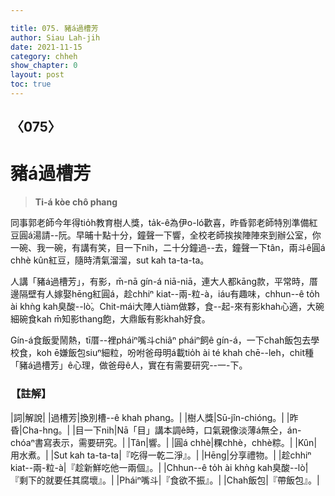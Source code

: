 ```yaml
---

title: 075. 豬á過槽芳
author: Siau Lah-jih
date: 2021-11-15
category: chheh
show_chapter: 0
layout: post
toc: true
---
```

  
## 〈075〉
# 豬á過槽芳
>**Ti-á kòe chô phang**

同事郭老師今年得tio̍h教育樹人獎，ta̍k-ê為伊o-ló歡喜，昨昏郭老師特別準備紅豆圓á湯請--阮。早晡十點十分，鐘聲一下響，全校老師挨挨陣陣來到辦公室，你一碗、我一碗，有講有笑，目一下nih，二十分鐘過--去，鐘聲一下tân，兩斗ê圓á chhè kûn紅豆，隨時清氣溜溜，sut kah ta-ta-ta。

人講「豬á過槽芳」，有影，m̄-nā gín-á niā-niā，連大人都kāng款，平常時，厝邊隔壁有人嫁娶hēng紅圓á，趁chhiⁿ kiat--兩-粒-à，iáu有趣味，chhun--ê to̍h ài khǹg kah臭酸--lò͘。Chit-mái大陣人tiàm做夥，食--起-來有影khah心適，大碗細碗食kah m̄知影thang飽，大鼎飯有影khah好食。

Gín-á食飯愛鬧熱，tī厝--裡pháiⁿ嘴斗chiâⁿ pháiⁿ飼ê gín-á，一下chah飯包去學校食，koh ē嫌飯包siuⁿ細粒，吩咐爸母明á載tio̍h ài té khah chē--leh，chit種「豬á過槽芳」ê心理，做爸母ê人，實在有需要研究--一-下。



### 【註解】

|詞|解說|
|過槽芳|換別槽--ê khah phang。|
|樹人獎|Sū-jîn-chióng。|
|昨昏|Cha-hng。|
|目一下nih|Nā「目」講本調ê時，口氣親像淡薄á無仝，án-chóaⁿ書寫表示，需要研究。|
|Tân|響。|
|圓á chhè|粿chhè，chhè粽。|
|Kûn|用水煮。|
|Sut kah ta-ta-ta|『吃得一乾二淨』。|
|Hēng|分享禮物。|
|趁chhiⁿ kiat--兩-粒-à|『趁新鮮吃他一兩個』。|
|Chhun--ê to̍h ài khǹg kah臭酸--lò͘|『剩下的就要任其腐壞』。|
|Pháiⁿ嘴斗|『食欲不振』。|
|Chah飯包|『帶飯包』。|


